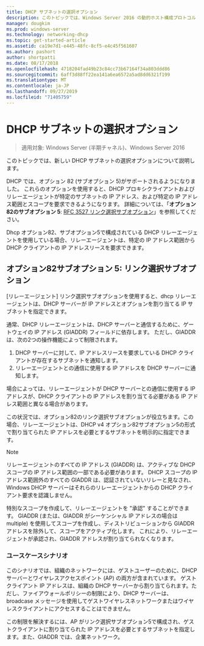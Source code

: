 ```yaml
---
title: DHCP サブネットの選択オプション
description: このトピックでは、Windows Server 2016 の動的ホスト構成プロトコル (DHCP) の DHCP サブネットの選択オプションについて説明します。
manager: dougkim
ms.prod: windows-server
ms.technology: networking-dhcp
ms.topic: get-started-article
ms.assetid: ca19e7d1-e445-48fc-8cf5-e4c45f561607
ms.author: pashort
author: shortpatti
ms.date: 08/17/2018
ms.openlocfilehash: 4718204fad49b23c84cc73b67164f34a803ddd86
ms.sourcegitcommit: 6aff3d88ff22ea141a6ea6572a5ad8dd6321f199
ms.translationtype: MT
ms.contentlocale: ja-JP
ms.lasthandoff: 09/27/2019
ms.locfileid: "71405759"
---
```

# <a name="dhcp-subnet-selection-options"></a>DHCP サブネットの選択オプション

>適用対象: Windows Server (半期チャネル)、Windows Server 2016

このトピックでは、新しい DHCP サブネットの選択オプションについて説明します。

DHCP では、オプション 82 \(サブオプション 5\)がサポートされるようになりました。 これらのオプションを使用すると、DHCP プロキシクライアントおよびリレーエージェントが特定のサブネットの IP アドレス、および特定の IP アドレス範囲とスコープを要求できるようになります。  詳細については、「**オプション82のサブオプション 5**: [RFC 3527 リンク選択サブオプション](https://tools.ietf.org/html/rfc3527)」を参照してください。

Dhcp オプション82、サブオプション5で構成されている DHCP リレーエージェントを使用している場合、リレーエージェントは、特定の IP アドレス範囲から DHCP クライアントの IP アドレスリースを要求できます。


## <a name="option-82-sub-option-5-link-selection-sub-option"></a>オプション82サブオプション 5: リンク選択サブオプション

[リレーエージェント] リンク選択サブオプションを使用すると、dhcp リレーエージェントは、DHCP サーバーが IP アドレスとオプションを割り当てる IP サブネットを指定できます。

通常、DHCP リレーエージェントは、DHCP サーバーと通信するために、ゲートウェイの IP アドレス \(GIADDR\) フィールドに依存します。 ただし、GIADDR は、次の2つの操作機能によって制限されます。

1. DHCP サーバーに対して、IP アドレスリースを要求している DHCP クライアントが存在するサブネットを通知します。
2. リレーエージェントとの通信に使用する IP アドレスを DHCP サーバーに通知します。

場合によっては、リレーエージェントが DHCP サーバーとの通信に使用する IP アドレスが、DHCP クライアントの IP アドレスを割り当てる必要がある IP アドレス範囲と異なる場合があります。 

この状況では、オプション82のリンク選択サブオプションが役立ちます。この場合、リレーエージェントは、DHCP v4 オプション82サブオプション5の形式で割り当てられた IP アドレスを必要とするサブネットを明示的に指定できます。

> [!NOTE]
>
> リレーエージェントのすべての IP アドレス (GIADDR) は、アクティブな DHCP スコープの IP アドレス範囲の一部である必要があります。 DHCP スコープの IP アドレス範囲外のすべての GIADDR は、認証されていないリレーと見なされ、Windows DHCP サーバーはそれらのリレーエージェントからの DHCP クライアント要求を認識しません。
>
> 特別なスコープを作成して、リレーエージェントを "承認" することができます。 GIADDR (または、GIADDR がシーケンシャル IP アドレスの場合は multiple) を使用してスコープを作成し、ディストリビューションから GIADDR アドレスを除外して、スコープをアクティブ化します。 これにより、リレーエージェントが承認され、GIADDR アドレスが割り当てられなくなります。


### <a name="use-case-scenario"></a>ユースケースシナリオ

このシナリオでは、組織のネットワークには、ゲストユーザーのために、DHCP サーバーとワイヤレスアクセスポイント \(AP\) の両方が含まれています。 ゲストクライアント IP アドレスは、組織の DHCP サーバーから割り当てられます。ただし、ファイアウォールポリシーの制限により、DHCP サーバーは、broadcase メッセージを使用してゲストワイヤレスネットワークまたはワイヤレスクライアントにアクセスすることはできません。

この制限を解決するには、AP がリンク選択サブオプション5で構成され、ゲストクライアントに割り当てられた IP アドレスを必要とするサブネットを指定します。また、GIADDR では、企業ネットワーク。
